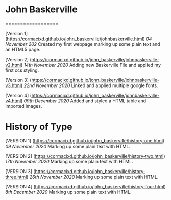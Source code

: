 # John Baskerville
==================


[Version 1] (https://cormacixd.github.io/john_baskerville/johnbaskerville.html)
*04 November 202*
Created my first webpage marking up some plain text and an HTML5 page.

[Version 2] (https://cormacixd.github.io/john_baskerville/johnbaskerville-v2.html)
*14th November 2020*
Adding new Baskerville File and applied my first ccs styling.

[Version 3] (https://cormacixd.github.io/john_baskerville/johnbaskerville-v3.html)
*22nd November 2020*
Linked and applied multiple google fonts.


[Version 4] (https://cormacixd.github.io/john_baskerville/johnbaskerville-v4.html)
*09th December 2020*
Added and styled a HTML table and imported images.









History of Type
==================
[VERSION 1] (https://cormacixd.github.io/john_baskerville/history-one.html)
*09 November 2020*
Marking up some plain text with HTML. 

[VERSION 2] (https://cormacixd.github.io/john_baskerville/history-two.html)
*17th November 2020*
Marking up some plain text with HTML. 

[VERSION 3] (https://cormacixd.github.io/john_baskerville/history-three.html)
*26th November 2020*
Marking up some plain text with HTML. 

[VERSION 4] (https://cormacixd.github.io/john_baskerville/history-four.html)
*8th December 2020*
Marking up some plain text with HTML. 
